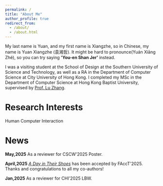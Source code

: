 ```yaml
---
permalink: /
title: "About Me"
author_profile: true
redirect_from: 
  - /about/
  - /about.html
---
```

My last name is Yuan, and my first name is Xiangzhe, so in Chinese, my name is Yuan Xiangzhe (袁湘哲). It might be hard to pronounce(Yuán Xiāng Zhé), so you can try saying **'You-en Shan Jer'** instead.

I was a visiting student at the School of Design at the Southern University of Science and Technology, as well as a RA in the Department of Computer Science at City University of Hong Kong. I completed my MSc in the Department of Computer Science at Hong Kong Baptist University, supervised by [Prof. Lu Zhang](https://www.comp.hkbu.edu.hk/~ericluzhang/).

Research Interests
======
Human Computer Interaction

News
======
**May,2025** As a reviewer for CSCW'2025 Poster.

**April,2025** <i>[A Day in Their Shoes](https://dl.acm.org/doi/abs/10.1145/3715275.3732090)</i> has been accepted by FAccT'2025. Thanks and congratulations to all my co-authors!

**Jan,2025**  As a reviewer for CHI'2025 LBW.

